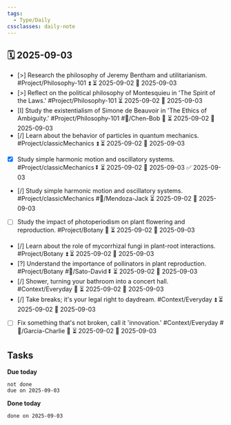 ```yaml
---
tags:
  - Type/Daily
cssclasses: daily-note
---
```


## 🗓️ 2025-09-03

- [>] Research the philosophy of Jeremy Bentham and utilitarianism. #Project/Philosophy-101 ⏫ ⏳ 2025-09-02 📅 2025-09-03
- [>] Reflect on the political philosophy of Montesquieu in 'The Spirit of the Laws.' #Project/Philosophy-101 ⏳ 2025-09-02 📅 2025-09-03
- [I] Study the existentialism of Simone de Beauvoir in 'The Ethics of Ambiguity.' #Project/Philosophy-101 #👤/Chen-Bob 🔼 ⏳ 2025-09-02 📅 2025-09-03
- [/] Learn about the behavior of particles in quantum mechanics. #Project/classicMechanics ⏫ ⏳ 2025-09-02 📅 2025-09-03
- [x] Study simple harmonic motion and oscillatory systems. #Project/classicMechanics ⏬ ⏳ 2025-09-02 📅 2025-09-03 ✅ 2025-09-03
- [/] Study simple harmonic motion and oscillatory systems. #Project/classicMechanics #👤/Mendoza-Jack ⏳ 2025-09-02 📅 2025-09-03
- [ ] Study the impact of photoperiodism on plant flowering and reproduction. #Project/Botany 🔽 ⏳ 2025-09-02 📅 2025-09-03
- [/] Learn about the role of mycorrhizal fungi in plant-root interactions. #Project/Botany ⏫ ⏳ 2025-09-02 📅 2025-09-03
- [?] Understand the importance of pollinators in plant reproduction. #Project/Botany #👤/Sato-David ⏬ ⏳ 2025-09-02 📅 2025-09-03
- [/] Shower, turning your bathroom into a concert hall. #Context/Everyday 🔽 ⏳ 2025-09-02 📅 2025-09-03
- [/] Take breaks; it's your legal right to daydream. #Context/Everyday ⏫ ⏳ 2025-09-02 📅 2025-09-03
- [ ] Fix something that's not broken, call it 'innovation.' #Context/Everyday #👤/Garcia-Charlie 🔺 ⏳ 2025-09-02 📅 2025-09-03

## Tasks

**Due today**

```tasks
not done
due on 2025-09-03
```

**Done today**

```tasks
done on 2025-09-03
```
            